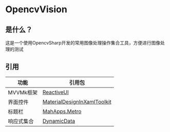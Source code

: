 # OpencvVision
## 是什么？
这是一个使用OpencvSharp开发的常用图像处理操作集合工具，方便进行图像处理的测试
## 引用
|功能|引用包|
|--|--|
|MVVMk框架| [ReactiveUI](https://github.com/reactiveui/ReactiveUI)|
|界面控件|[MaterialDesignInXamlToolkit](https://github.com/MaterialDesignInXAML/MaterialDesignInXamlToolkit)  
|标题栏|[MahApps.Metro](https://github.com/MahApps/MahApps.Metro)
|响应式集合|[DynamicData](https://github.com/reactivemarbles/DynamicData)